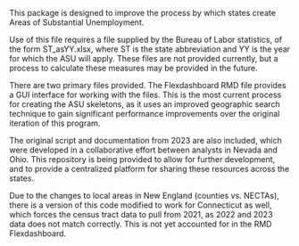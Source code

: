 This package is designed to improve the process by which states create Areas of Substantial Unemployment.

Use of this file requires a file supplied by the Bureau of Labor statistics, of the form ST_asYY.xlsx, where ST is the state abbreviation
and YY is the year for which the ASU will apply. These files are not provided currently, but a process to calculate these measures may be provided in the future.

There are two primary files provided.  The Flexdashboard RMD file provides a GUI interface for working with the files. This is the most current
process for creating the ASU skeletons, as it uses an improved geographic search technique to gain significant performance improvements over the
original iteration of this program.

The original script and documentation from 2023 are also included, which were developed in a collaborative effort between analysts in Nevada and Ohio.
This repository is being provided to allow for further development, and to provide a centralized platform for sharing these resources across the states.

Due to the changes to local areas in New England (counties vs. NECTAs), there is a version of this code modified to work for Connecticut as well, which
forces the census tract data to pull from 2021, as 2022 and 2023 data does not match correctly.  This is not yet accounted for in the RMD Flexdashboard.
